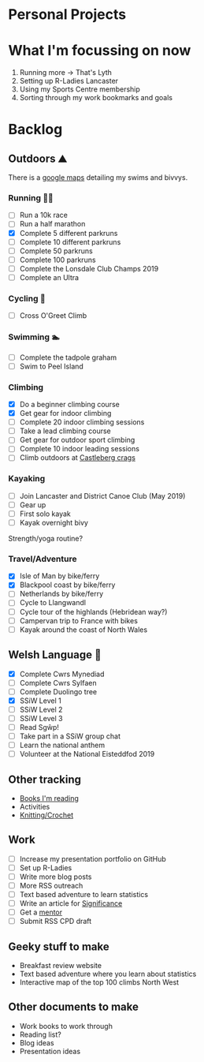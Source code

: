 Personal Projects
==============

# What I'm focussing on now
1. Running more -> That's Lyth
2. Setting up R-Ladies Lancaster
3. Using my Sports Centre membership
4. Sorting through my work bookmarks and goals

# Backlog

## Outdoors :mountain:

There is a [google maps](https://www.google.com/maps/d/edit?mid=1Chu2SuR7Qs6M79-deT4WcancZ6M&ll=54.419881467419216%2C-3.013386708398457&z=10) detailing my swims and bivvys.

### Running 🏃‍♀️

- [ ] Run a 10k race
- [ ] Run a half marathon
- [x] Complete 5 different parkruns
- [ ] Complete 10 different parkruns
- [ ] Complete 50 parkruns
- [ ] Complete 100 parkruns
- [ ] Complete the Lonsdale Club Champs 2019
- [ ] Complete an Ultra

### Cycling :bicyclist:

- [ ] Cross O'Greet Climb

### Swimming :swimmer:

- [ ] Complete the tadpole graham
- [ ] Swim to Peel Island

### Climbing

- [x] Do a beginner climbing course
- [x] Get gear for indoor climbing
- [ ] Complete 20 indoor climbing sessions
- [ ] Take a lead climbing course
- [ ] Get gear for outdoor sport climbing
- [ ] Complete 10 indoor leading sessions
- [ ] Climb outdoors at [Castleberg crags](https://www.ukclimbing.com/logbook/crag.php?id=10441)

### Kayaking

- [ ] Join Lancaster and District Canoe Club (May 2019)
- [ ] Gear up
- [ ] First solo kayak
- [ ] Kayak overnight bivy

Strength/yoga routine?

### Travel/Adventure
- [x] Isle of Man by bike/ferry
- [x] Blackpool coast by bike/ferry
- [ ] Netherlands by bike/ferry
- [ ] Cycle to Llangwandl
- [ ] Cycle tour of the highlands (Hebridean way?)
- [ ] Campervan trip to France with bikes
- [ ] Kayak around the coast of North Wales

## Welsh Language :green_book:
- [x] Complete Cwrs Mynediad  
- [ ] Complete Cwrs Sylfaen  
- [ ] Complete Duolingo tree
- [x] SSiW Level 1
- [ ] SSiW Level 2
- [ ] SSiW Level 3
- [ ] Read Sgŵp!
- [ ] Take part in a SSiW group chat
- [ ] Learn the national anthem
- [ ] Volunteer at the National Eisteddfod 2019

## Other tracking
* [Books I'm reading](https://www.goodreads.com/user/show/72020661-rhian)
* Activities
* [Knitting/Crochet](https://www.ravelry.com/projects/trianglegirl?set=&columns=&view=thumbnail&page=&sort=status%20completed_%20status_changed_&search=)

## Work
- [ ] Increase my presentation portfolio on GitHub
- [ ] Set up R-Ladies
- [ ] Write more blog posts
- [ ] More RSS outreach
- [ ] Text based adventure to learn statistics
- [ ] Write an article for [Significance](https://www.significancemagazine.com/contribute)
- [ ] Get a [mentor](http://www.rss.org.uk/RSS/pro_dev/pro_awards/gradstat/Mentoring_scheme/RSS/pro_dev/pro_awards/Graduate_statistician/Mentoring_scheme_for_Graduate_Statisticians/Mentoring_scheme_for_Graduate_Statisticians.aspx?hkey=04932061-8407-4068-9623-6bb699e6a2d9)
- [ ] Submit RSS CPD draft

## Geeky stuff to make

* Breakfast review website
* Text based adventure where you learn about statistics
* Interactive map of the top 100 climbs North West

## Other documents to make

* Work books to work through
* Reading list?
* Blog ideas
* Presentation ideas

